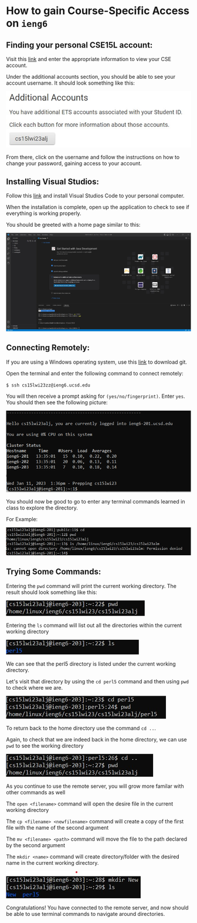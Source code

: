 # How to gain Course-Specific Access on `ieng6`

## Finding your personal CSE15L account:
Visit this [link](https://sdacs.ucsd.edu/~icc/index.php) and enter the appropriate information to view your CSE account.

Under the additional accounts section, you should be able to see your account username. It should look something like this:

![image](picture1.jpg)

From there, click on the username and follow the instructions on how to change your password, gaining access to your account.

## Installing Visual Studios:
Follow this [link](https://code.visualstudio.com/) and install Visual Studios Code to your personal computer.

When the installation is complete, open up the application to check to see if everything is working properly.

You should be greeted with a home page similar to this:

![image](Picture2.jpg)

## Connecting Remotely:
If you are using a Windows operating system, use this [link](https://gitforwindows.org/) to download git.

Open the terminal and enter the following command to connect remotely:

`$ ssh cs15lwi23zz@ieng6.ucsd.edu`

You will then receive a prompt asking for `(yes/no/fingerprint)`. Enter `yes`. You should then see the following picture:

![image](Picture3.png)

You should now be good to go to enter any terminal commands learned in class to explore the directory.

For Example:

![image](picture.jpg)

## Trying Some Commands:
Entering the `pwd` command will print the current working directory. The result should look something like this:

![image](15l1.jpg)

Entering the `ls` command will list out all the directories within the current working directory

![image](15l2.jpg)

We can see that the perl5 directory is listed under the current working directory. 

Let's visit that directory by using the `cd perl5` command and then using `pwd` to check where we are. 

![image](15l3.jpg)

To return back to the home directory use the command `cd ..`.

Again, to check that we are indeed back in the home directory, we can use `pwd` to see the working directory

![image](15l5.jpg)

As you continue to use the remote server, you will grow more familar with other commands as well

The `open <filename>` command will open the desire file in the current working directory

The `cp <filename> <newfilename>` command will create a copy of the first file with the name of the second argument

The `mv <filename> <path>` command will move the file to the path declared by the second argument

The `mkdir <name>` command will create directory/folder with the desired name in the current working directory.

![image](15l4.jpg)



Congratulations! You have connected to the remote server, and now should be able to use terminal commands to navigate around directories.













